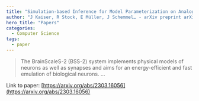 ```yaml
---
title: "Simulation-based Inference for Model Parameterization on Analog Neuromorphic Hardware"
author: "J Kaiser, R Stock, E Müller, J Schemmel… - arXiv preprint arXiv …, 2023 - arxiv.org"
hero_title: "Papers"
categories:
  - Computer Science
tags:
  - paper
---
```



>The BrainScaleS-2 (BSS-2) system implements physical models of neurons as well as synapses and aims for an energy-efficient and fast emulation of biological neurons. …

Link to paper: [https://arxiv.org/abs/2303.16056](https://arxiv.org/abs/2303.16056)
